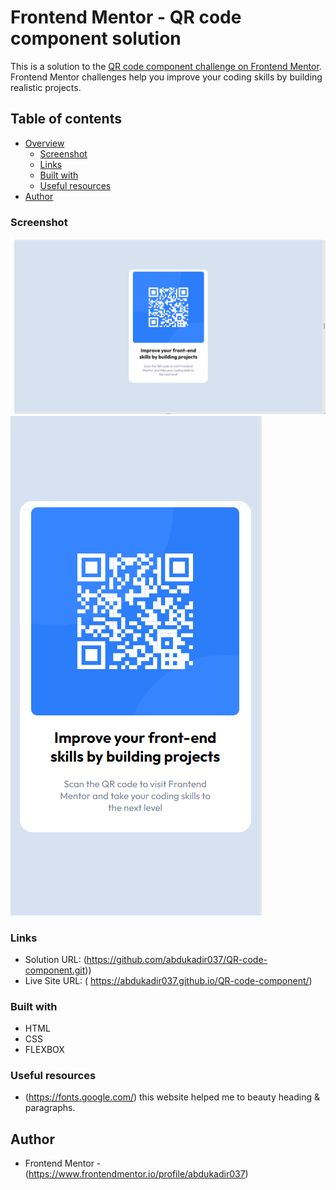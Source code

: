 # Frontend Mentor - QR code component solution

This is a solution to the [QR code component challenge on Frontend Mentor](https://www.frontendmentor.io/challenges/qr-code-component-iux_sIO_H). Frontend Mentor challenges help you improve your coding skills by building realistic projects. 

## Table of contents

- [Overview](#overview)
  - [Screenshot](#screenshot)
  - [Links](#links)
  - [Built with](#built-with)
  - [Useful resources](#useful-resources)
- [Author](#author)

### Screenshot
![](qrCodeDesktopView.PNG)
![](qrCodeMobileView.PNG)

### Links

- Solution URL: (https://github.com/abdukadir037/QR-code-component.git))
- Live Site URL: ( https://abdukadir037.github.io/QR-code-component/)

### Built with
- HTML
- CSS
- FLEXBOX

### Useful resources
- (https://fonts.google.com/) this website helped me to beauty heading & paragraphs.

## Author
- Frontend Mentor - (https://www.frontendmentor.io/profile/abdukadir037)

